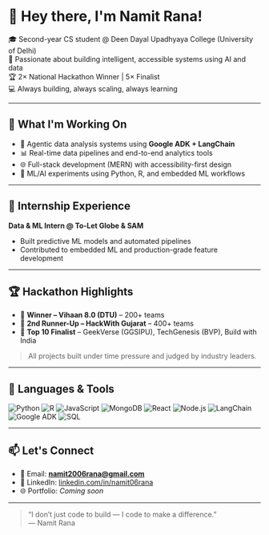 # 👋 Hey there, I'm Namit Rana!

🎓 Second-year CS student @ Deen Dayal Upadhyaya College (University of Delhi)  
🧠 Passionate about building intelligent, accessible systems using AI and data  
🏆 2× National Hackathon Winner | 5× Finalist  
💻 Always building, always scaling, always learning

---

## 🚀 What I'm Working On

- 🧩 Agentic data analysis systems using **Google ADK + LangChain**
- 📊 Real-time data pipelines and end-to-end analytics tools
- 🌐 Full-stack development (MERN) with accessibility-first design
- 🧪 ML/AI experiments using Python, R, and embedded ML workflows

---

## 💼 Internship Experience

**Data & ML Intern @ To-Let Globe & SAM**  
- Built predictive ML models and automated pipelines  
- Contributed to embedded ML and production-grade feature development

---

## 🏆 Hackathon Highlights

- 🥇 **Winner – Vihaan 8.0 (DTU)** – 200+ teams  
- 🥉 **2nd Runner-Up – HackWith Gujarat** – 400+ teams  
- 🏅 **Top 10 Finalist** – GeekVerse (GGSIPU), TechGenesis (BVP), Build with India  

> All projects built under time pressure and judged by industry leaders.

---

## 🧰 Languages & Tools

![Python](https://img.shields.io/badge/-Python-black?style=flat&logo=python)
![R](https://img.shields.io/badge/-R-black?style=flat&logo=r)
![JavaScript](https://img.shields.io/badge/-JavaScript-black?style=flat&logo=javascript)
![MongoDB](https://img.shields.io/badge/-MongoDB-black?style=flat&logo=mongodb)
![React](https://img.shields.io/badge/-React-black?style=flat&logo=react)
![Node.js](https://img.shields.io/badge/-Node.js-black?style=flat&logo=node.js)
![LangChain](https://img.shields.io/badge/-LangChain-black?style=flat)
![Google ADK](https://img.shields.io/badge/-Google%20ADK-black?style=flat)
![SQL](https://img.shields.io/badge/-SQL-black?style=flat&logo=mysql)

---

## 📫 Let's Connect

- 📧 Email: **namit2006rana@gmail.com**  
- 💼 LinkedIn: [linkedin.com/in/namit06rana](https://linkedin.com/in/namit-rana)  
- 🌐 Portfolio: *Coming soon*

---

> “I don’t just code to build — I code to make a difference.”  
> — Namit Rana
